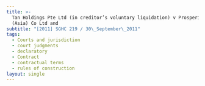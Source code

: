 ```yaml
---
title: >-
  Tan Holdings Pte Ltd (in creditor’s voluntary liquidation) v Prosperity Steel
  (Asia) Co Ltd and
subtitle: "[2011] SGHC 219 / 30\_September\_2011"
tags:
  - Courts and jurisdiction
  - court judgments
  - declaratory
  - Contract
  - contractual terms
  - rules of construction
layout: single
---
```



